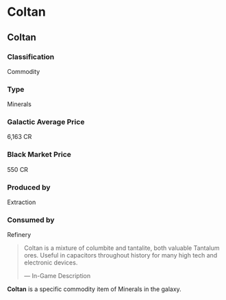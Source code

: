 # Coltan
## Coltan

		

### Classification

Commodity

### Type

Minerals

### Galactic Average Price

6,163 CR

### Black Market Price

550 CR

### Produced by

Extraction

### Consumed by

Refinery

> 
> 
> Coltan is a mixture of columbite and tantalite, both valuable Tantalum ores. Useful in capacitors throughout history for many high tech and electronic devices.
> 
> 
> — In-Game Description
> 

**Coltan** is a specific commodity item of Minerals in the galaxy.